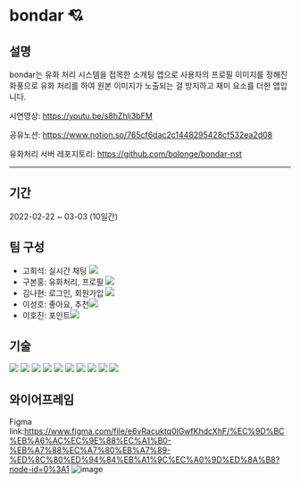 # bondar 💘

## 설명
bondar는 유화 처리 시스템을 접목한 소개팅 앱으로 사용자의 프로필 이미지를 정해진 화풍으로 유화 처리를 하여 원본 이미지가 노출되는 걸 방지하고 재미 요소를 더한 앱입니다.   

 
시연영상: https://youtu.be/s8hZhlj3bFM

공유노션: https://www.notion.so/765cf6dac2c1448295428cf532ea2d08

유화처리 서버 레포지토리: https://github.com/bolonge/bondar-nst
___
## 기간
2022-02-22 ~ 03-03 (10일간)

## 팀 구성
* 고희석: 실시간 채팅 [<img src="https://img.shields.io/badge/Github-181717?style=flat-square&logo=Github&logoColor=white"/></a>](https://github.com/GoHeeSeok00)
* 구본홍: 유화처리, 프로필 [<img src="https://img.shields.io/badge/Github-181717?style=flat-square&logo=Github&logoColor=white"/></a>](https://github.com/bolonge)
* 김나현: 로그인, 회원가입 [<img src="https://img.shields.io/badge/Github-181717?style=flat-square&logo=Github&logoColor=white"/></a>](https://github.com/Elijahrong)
* 이성호: 좋아요, 추천[<img src="https://img.shields.io/badge/Github-181717?style=flat-square&logo=Github&logoColor=white"/></a>](https://github.com/Hosio123)
* 이호진: 포인트[<img src="https://img.shields.io/badge/Github-181717?style=flat-square&logo=Github&logoColor=white"/></a>](https://github.com/hojin9car)

## 기술
<img src="https://img.shields.io/badge/Python-3776AB?style=flat-square&logo=Python&logoColor=white"/></a>
<img src="https://img.shields.io/badge/django-092E20?style=for-the-badge&logo=django&logoColor=white">
<img src="https://img.shields.io/badge/HTML5-E34F26?style=flat-square&logo=HTML5&logoColor=white"/></a>
<img src="https://img.shields.io/badge/CSS3-1572B6?style=flat-square&logo=CSS3&logoColor=white"/></a>
<img src="https://img.shields.io/badge/Javascript-F7DF1E?style=flat-square&logo=Javascript&logoColor=white"/></a>
<img src="https://img.shields.io/badge/JSON-000000?style=flat-square&logo=JSON&logoColor=white"/></a>
<img src="https://img.shields.io/badge/Amazon AWS-232F3E?style=flat-square&logo=Amazon AWS&logoColor=white"/></a>
<img src="https://img.shields.io/badge/Amazon S3-569A31?style=flat-square&logo=Amazon S3&logoColor=white"/></a>
<img src="https://img.shields.io/badge/TensorFlow-FF6F00?style=flat-square&logo=TensorFlow&logoColor=white"/></a>
<img src="https://img.shields.io/badge/MySQL-4479A1?style=flat-square&logo=MySQL&logoColor=white"/></a>




## 와이어프레임
Figma link:https://www.figma.com/file/e6vRacuktq0lGwfKhdcXhF/%EC%9D%BC%EB%A6%AC%EC%9E%88%EC%A1%B0-%EB%A7%88%EC%A7%80%EB%A7%89-%ED%8C%80%ED%94%84%EB%A1%9C%EC%A0%9D%ED%8A%B8?node-id=0%3A1
![image](https://user-images.githubusercontent.com/96563183/156927509-5f96507a-cbd9-4992-bf3a-8d226ab0230b.png)

